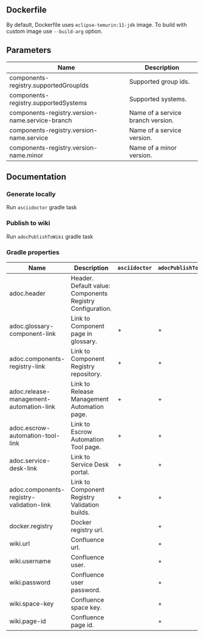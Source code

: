 ## Dockerfile

By default, Dockerfile uses `eclipse-temurin:11-jdk` image.
To build with custom image use `--build-arg` option.

## Parameters

| Name                                            | Description                       |
|-------------------------------------------------|-----------------------------------|
| components-registry.supportedGroupIds           | Supported group ids.              |
| components-registry.supportedSystems            | Supported systems.                |
| components-registry.version-name.service-branch | Name of a service branch version. |
| components-registry.version-name.service        | Name of a service version.        |
| components-registry.version-name.minor          | Name of a minor version.          |

## Documentation

### Generate locally

Run `asciidoctor` gradle task

### Publish to wiki

Run `adocPublishToWiki` gradle task

### Gradle properties

| Name                                     | Description                                               | `asciidoctor` | `adocPublishToWiki` |
|------------------------------------------|-----------------------------------------------------------|---------------|---------------------|
| adoc.header                              | Header. Default value: Components Registry Configuration. |               |                     |
| adoc.glossary-component-link             | Link to Component page in glossary.                       | +             | +                   |
| adoc.components-registry-link            | Link to Component Registry repository.                    | +             | +                   |
| adoc.release-management-automation-link  | Link to Release Management Automation page.               | +             | +                   |
| adoc.escrow-automation-tool-link         | Link to Escrow Automation Tool page.                      | +             | +                   |
| adoc.service-desk-link                   | Link to Service Desk portal.                              | +             | +                   |
| adoc.components-registry-validation-link | Link to Component Registry Validation builds.             | +             | +                   |
| docker.registry                          | Docker registry url.                                      |               | +                   |
| wiki.url                                 | Confluence url.                                           |               | +                   |
| wiki.username                            | Confluence user.                                          |               | +                   |
| wiki.password                            | Confluence user password.                                 |               | +                   |
| wiki.space-key                           | Confluence space key.                                     |               | +                   |
| wiki.page-id                             | Confluence page id.                                       |               | +                   |


